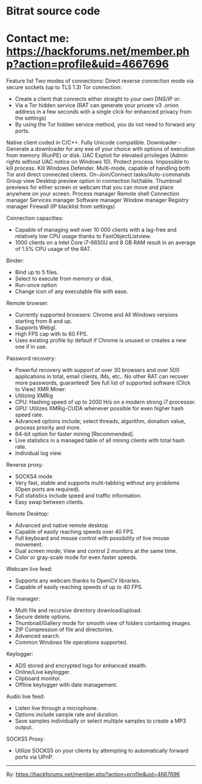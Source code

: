 # Bitrat source code
# Contact me: https://hackforums.net/member.php?action=profile&uid=4667696
Feature list
Two modes of connections:
Direct reverse connection mode via secure sockets (up to TLS 1.3)
Tor connection:
- Create a client that connects either straight to your own DNS/IP or:
- Via a Tor hidden service (RAT can generate your private v3 .onion address in a few seconds with a single click for enhanced privacy from the settings)
- By using the Tor hidden service method, you do not need to forward any ports.

Native client coded in C/C++.
Fully Unicode compatible.
Downloader - Generate a downloader for any exe of your choice with options of execution from memory (RunPE) or disk.
UAC Exploit for elevated privileges (Admin rights without UAC notice on Windows 10).
Protect process. Impossible to kill process.
Kill Windows Defender.
Multi-mode, capable of handling both Tor and direct connected clients.
On-Join/Connect tasks/Auto-commands
Group view
Desktop preview option in connection list/table.
Thumbnail previews for either screen or webcam that you can move and place anywhere on your screen.
Process manager
Remote shell
Connection manager
Services manager
Software manager
Window manager
Registry manager
Firewall (IP blacklist from settings)

Connection capacities:
- Capable of managing well over 10 000 clients with a lag-free and relatively low CPU usage thanks to FastObjectListview.
- 1000 clients on a Intel Core i7-6650U and 8 GB RAM result in an average of 1.5% CPU usage of the RAT.

Binder:
- Bind up to 5 files.
- Select to execute from memory or disk.
- Run-once option
- Change icon of any executable file with ease.

Remote browser:
- Currently supported browsers: Chrome and All Windows versions starting from 8 and up.
- Supports Webgl.
- High FPS cap with to 60 FPS.
- Uses existing profile by default if Chrome is unused or creates a new one if in use.

Password recovery:
- Powerful recovery with support of over 30 browsers and over 500 applications in total, email clients, IMs, etc..
No other RAT can recover more passwords, guaranteed!
See full list of supported software (Click to View)
XMR Miner:
- Utilizing XMRig
- CPU: Hashing speed of up to 2000 H/s on a modern strong i7 processor.
- GPU: Utilizes XMRig-CUDA whenever possible for even higher hash speed rate.
- Advanced options include; select threads, algorithm, donation value, process priority and more.
- 64-bit option for faster mining [Recommended].
- Live statistics in a managed table of all mining clients with total hash rate.
- Individual log view.

Reverse proxy:
- SOCKS4 mode
- Very fast, stable and supports multi-tabbing without any problems (Open ports are required).
- Full statistics include speed and traffic information.
- Easy swap between clients.

Remote Desktop:
- Advanced and native remote desktop
- Capable of easily reaching speeds over 40 FPS.
- Full keyboard and mouse control with possibility of live mouse movement.
- Dual screen mode; View and control 2 monitors at the same time.
- Color or gray-scale mode for even faster speeds.

Webcam live feed:
- Supports any webcam thanks to OpenCV libraries.
- Capable of easily reaching speeds of up to 40 FPS.

File manager:
- Multi file and recursive directory download/upload.
- Secure delete options.
- Thumbnail/Gallery mode for smooth view of folders containing images.
- ZIP Compression of file and directories.
- Advanced search.
- Common Windows file operations supported.

Keylogger:
- ADS stored and encrypted logs for enhanced stealth.
- Online/Live keylogger.
- Clipboard monitor.
- Offline keylogger with date management.

Audio live feed:
- Listen live through a microphone.
- Options include sample rate and duration.
- Save samples individually or select multiple samples to create a MP3 output.

SOCKS5 Proxy:
- Utilize SOCKS5 on your clients by attempting to automatically forward ports via UPnP.
--------------------------------------------------------------------------------------
By: https://hackforums.net/member.php?action=profile&uid=4667696
